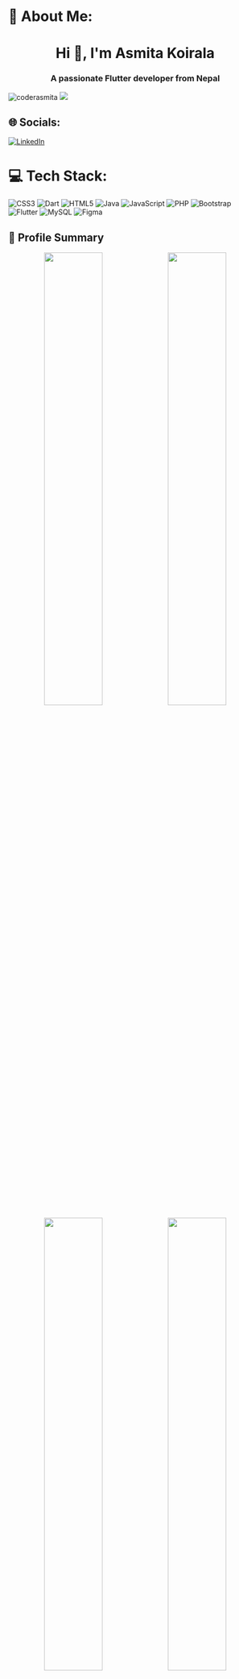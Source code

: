 

# 💫 About Me:
<h1 align="center">Hi 👋, I'm Asmita Koirala</h1>
<h3 align="center">A passionate Flutter developer from Nepal</h3>

<p align="left"> 
  <img src="https://komarev.com/ghpvc/?username=coderasmita&color=orange&style=flat-square" alt="coderasmita" /> 
  <img src="https://wakatime.com/badge/user/018b8167-d070-41d0-a513-7f257c50eb04.svg"/>
</p>

## 🌐 Socials:
[![LinkedIn](https://img.shields.io/badge/LinkedIn-%230077B5.svg?logo=linkedin&logoColor=white)](https://www.linkedin.com/in/asmitakoirala8/) 

# 💻 Tech Stack:
![CSS3](https://img.shields.io/badge/css3-%231572B6.svg?style=for-the-badge&logo=css3&logoColor=white) ![Dart](https://img.shields.io/badge/dart-%230175C2.svg?style=for-the-badge&logo=dart&logoColor=white) ![HTML5](https://img.shields.io/badge/html5-%23E34F26.svg?style=for-the-badge&logo=html5&logoColor=white) ![Java](https://img.shields.io/badge/java-%23ED8B00.svg?style=for-the-badge&logo=java&logoColor=white) ![JavaScript](https://img.shields.io/badge/javascript-%23323330.svg?style=for-the-badge&logo=javascript&logoColor=%23F7DF1E) ![PHP](https://img.shields.io/badge/php-%23777BB4.svg?style=for-the-badge&logo=php&logoColor=white)   ![Bootstrap](https://img.shields.io/badge/bootstrap-%23563D7C.svg?style=for-the-badge&logo=bootstrap&logoColor=white) ![Flutter](https://img.shields.io/badge/Flutter-%2302569B.svg?style=for-the-badge&logo=Flutter&logoColor=white) ![MySQL](https://img.shields.io/badge/mysql-%2300f.svg?style=for-the-badge&logo=mysql&logoColor=white) 	![Figma](https://img.shields.io/badge/figma-%23F24E1E.svg?style=for-the-badge&logo=figma&logoColor=white) 



## 🪪 Profile Summary
<p align="center">
<img width="48%" src="http://github-profile-summary-cards.vercel.app/api/cards/stats?username=coderasmita&theme=github_dark"/>
<img width="48%" src="http://github-profile-summary-cards.vercel.app/api/cards/productive-time?username=coderasmita&theme=github_dark&utcOffset=8"/>
</p>
<br>
<p align="center">
<img width="48%" src="http://github-profile-summary-cards.vercel.app/api/cards/repos-per-language?username=coderasmita&theme=github_dark"/>
<img width="48%" src="http://github-profile-summary-cards.vercel.app/api/cards/most-commit-language?username=coderasmita&theme=github_dark"/>
</p>
<br>
<img width="100%" src="http://github-profile-summary-cards.vercel.app/api/cards/profile-details?username=coderasmita&theme=github_dark"/>

## 📈 Contribution Graph:
[![Asmita's github activity graph](https://github-readme-activity-graph.vercel.app/graph?username=coderasmita&theme=tokyo-night)](https://github.com/coderasmita/github-readme-activity-graph)




